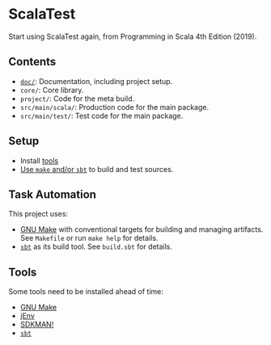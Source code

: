 # ScalaTest

Start using ScalaTest again, from Programming in Scala 4th Edition (2019).

## Contents

- [`doc/`](./doc/README.md): Documentation, including project setup.
- `core/`: Core library.
- `project/`: Code for the meta build.
- `src/main/scala/`: Production code for the main package.
- `src/main/test/`: Test code for the main package.

## Setup

- Install [tools](#tools)
- [Use `make` and/or `sbt`](#task-automation) to build and test sources.

## Task Automation

This project uses:

- [GNU Make](../doc/tools.md#gnu-make) with conventional targets for building and managing
  artifacts.  See `Makefile` or run `make help` for details.
- [`sbt`](../doc/tools.md#simple-build-tool-sbt) as its build tool.  See `build.sbt` for details.

## Tools

Some tools need to be installed ahead of time:

- [GNU Make](../doc/tools.md#gnu-make)
- [jEnv](../doc/tools.md#java-environment-manager-jenv)
- [SDKMAN!](../doc/tools.md#sdkman)
- [`sbt`](../doc/tools.md#simple-build-tool-sbt)
